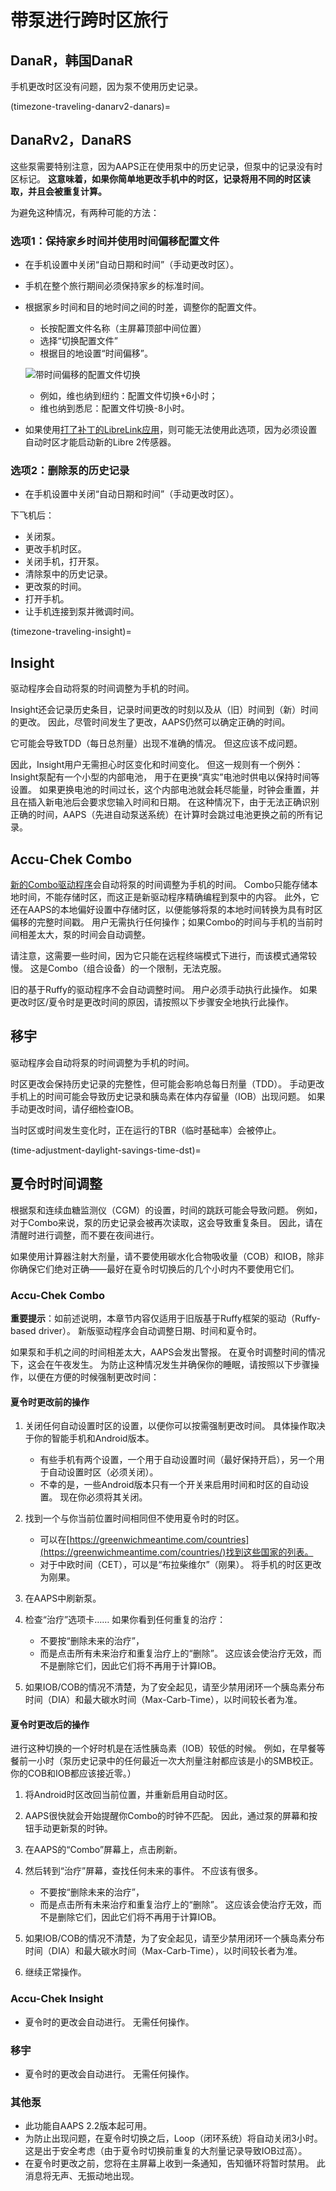 # 带泵进行跨时区旅行

## DanaR，韩国DanaR

手机更改时区没有问题，因为泵不使用历史记录。

(timezone-traveling-danarv2-danars)=

## DanaRv2，DanaRS

这些泵需要特别注意，因为AAPS正在使用泵中的历史记录，但泵中的记录没有时区标记。 **这意味着，如果你简单地更改手机中的时区，记录将用不同的时区读取，并且会被重复计算。**

为避免这种情况，有两种可能的方法：

### 选项1：保持家乡时间并使用时间偏移配置文件

* 在手机设置中关闭“自动日期和时间”（手动更改时区）。
* 手机在整个旅行期间必须保持家乡的标准时间。
* 根据家乡时间和目的地时间之间的时差，调整你的配置文件。
   
   * 长按配置文件名称（主屏幕顶部中间位置）
   * 选择“切换配置文件”
   * 根据目的地设置“时间偏移”。
   
   ![带时间偏移的配置文件切换](../images/ProfileSwitchTimeShift2.png)
   
   * 例如，维也纳到纽约：配置文件切换+6小时；
   * 维也纳到悉尼：配置文件切换-8小时。
* 如果使用[打了补丁的LibreLink应用](#libre2-patched-librelink-app-with-xdrip)，则可能无法使用此选项，因为必须设置自动时区才能启动新的Libre 2传感器。

### 选项2：删除泵的历史记录

* 在手机设置中关闭“自动日期和时间”（手动更改时区）。

下飞机后：

* 关闭泵。
* 更改手机时区。
* 关闭手机，打开泵。
* 清除泵中的历史记录。
* 更改泵的时间。
* 打开手机。
* 让手机连接到泵并微调时间。

(timezone-traveling-insight)=

## Insight

驱动程序会自动将泵的时间调整为手机的时间。

Insight还会记录历史条目，记录时间更改的时刻以及从（旧）时间到（新）时间的更改。 因此，尽管时间发生了更改，AAPS仍然可以确定正确的时间。

它可能会导致TDD（每日总剂量）出现不准确的情况。 但这应该不成问题。 

因此，Insight用户无需担心时区变化和时间变化。 但这一规则有一个例外：Insight泵配有一个小型的内部电池， 用于在更换“真实”电池时供电以保持时间等设置。 如果更换电池的时间过长，这个内部电池就会耗尽能量，时钟会重置，并且在插入新电池后会要求您输入时间和日期。 在这种情况下，由于无法正确识别正确的时间，AAPS（先进自动泵送系统）在计算时会跳过电池更换之前的所有记录。

## Accu-Chek Combo

[新的Combo驱动程序](../CompatiblePumps/Accu-Chek-Combo-Pump-v2.md)会自动将泵的时间调整为手机的时间。 Combo只能存储本地时间，不能存储时区，而这正是新驱动程序精确编程到泵中的内容。 此外，它还在AAPS的本地偏好设置中存储时区，以便能够将泵的本地时间转换为具有时区偏移的完整时间戳。 用户无需执行任何操作；如果Combo的时间与手机的当前时间相差太大，泵的时间会自动调整。

请注意，这需要一些时间，因为它只能在远程终端模式下进行，而该模式通常较慢。 这是Combo（组合设备）的一个限制，无法克服。

旧的基于Ruffy的驱动程序不会自动调整时间。 用户必须手动执行此操作。 如果更改时区/夏令时是更改时间的原因，请按照以下步骤安全地执行此操作。

## 移宇

驱动程序会自动将泵的时间调整为手机的时间。

时区更改会保持历史记录的完整性，但可能会影响总每日剂量（TDD）。 手动更改手机上的时间可能会导致历史记录和胰岛素在体内存留量（IOB）出现问题。 如果手动更改时间，请仔细检查IOB。

当时区或时间发生变化时，正在运行的TBR（临时基础率）会被停止。

(time-adjustment-daylight-savings-time-dst)=

## 夏令时时间调整

根据泵和连续血糖监测仪（CGM）的设置，时间的跳跃可能会导致问题。 例如，对于Combo来说，泵的历史记录会被再次读取，这会导致重复条目。 因此，请在清醒时进行调整，而不要在夜间进行。

如果使用计算器注射大剂量，请不要使用碳水化合物吸收量（COB）和IOB，除非你确保它们绝对正确——最好在夏令时切换后的几个小时内不要使用它们。

### Accu-Chek Combo

**重要提示**​：如前述说明，本章节内容仅适用于旧版基于Ruffy框架的驱动（Ruffy-based driver）。 新版驱动程序会自动调整日期、时间和夏令时。

如果泵和手机之间的时间相差太大，AAPS会发出警报。 在夏令时调整时间的情况下，这会在午夜发生。 为防止这种情况发生并确保你的睡眠，请按照以下步骤操作，以便在方便的时候强制更改时间：

#### 夏令时更改前的操作

1. 关闭任何自动设置时区的设置，以便你可以按需强制更改时间。 具体操作取决于你的智能手机和Android版本。
   
   * 有些手机有两个设置，一个用于自动设置时间（最好保持开启），另一个用于自动设置时区（必须关闭）。
   * 不幸的是，一些Android版本只有一个开关来启用时间和时区的自动设置。 现在你必须将其关闭。

2. 找到一个与你当前位置时间相同但不使用夏令时的时区。
   
   * 可以在[https://greenwichmeantime.com/countries](https://greenwichmeantime.com/countries/)找到这些国家的列表。
   * 对于中欧时间（CET），可以是“布拉柴维尔”（刚果）。 将手机的时区更改为刚果。

3. 在AAPS中刷新泵。

4. 检查“治疗”选项卡…… 如果你看到任何重复的治疗：
   
   * 不要按“删除未来的治疗”，
   * 而是点击所有未来治疗和重复治疗上的“删除”。 这应该会使治疗无效，而不是删除它们，因此它们将不再用于计算IOB。

5. 如果IOB/COB的情况不清楚，为了安全起见，请至少禁用闭环一个胰岛素分布时间（DIA）和最大碳水时间（Max-Carb-Time），以时间较长者为准。

#### 夏令时更改后的操作

进行这种切换的一个好时机是在活性胰岛素（IOB）较低的时候。 例如，在早餐等餐前一小时（泵历史记录中的任何最近一次大剂量注射都应该是小的SMB校正。 你的COB和IOB都应该接近零。）

1. 将Android时区改回当前位置，并重新启用自动时区。
2. AAPS很快就会开始提醒你Combo的时钟不匹配。 因此，通过泵的屏幕和按钮手动更新泵的时钟。
3. 在AAPS的“Combo”屏幕上，点击刷新。
4. 然后转到“治疗”屏幕，查找任何未来的事件。 不应该有很多。
   
   * 不要按“删除未来的治疗”，
   * 而是点击所有未来治疗和重复治疗上的“删除”。 这应该会使治疗无效，而不是删除它们，因此它们将不再用于计算IOB。

5. 如果IOB/COB的情况不清楚，为了安全起见，请至少禁用闭环一个胰岛素分布时间（DIA）和最大碳水时间（Max-Carb-Time），以时间较长者为准。

6. 继续正常操作。

### Accu-Chek Insight

* 夏令时的更改会自动进行。 无需任何操作。

### 移宇

* 夏令时的更改会自动进行。 无需任何操作。

### 其他泵

* 此功能自AAPS 2.2版本起可用。
* 为防止出现问题，在夏令时切换之后，Loop（闭环系统）将自动关闭3小时。 这是出于安全考虑（由于夏令时切换前重复的大剂量记录导致IOB过高）。
* 在夏令时更改之前，您将在主屏幕上收到一条通知，告知循环将暂时禁用。 此消息将无声、无振动地出现。